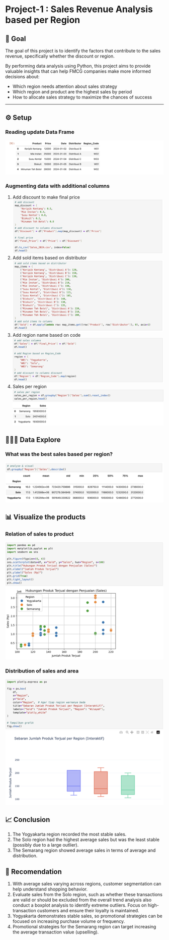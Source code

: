 # Project-1 : Sales Revenue Analysis based per Region

## 🧠 Goal

The goal of this project is to identify the factors that contribute to the sales revenue, specifically whether the discount or region.

By performing data analysis using Python, this project aims to provide valuable insights that can help FMCG companies make more informed decisions about:
- Which region needs attention about sales strategy
- Which region and product are the highest sales by period
- How to allocate sales strategy to maximize the chances of success

---

## ⚙️ Setup

### Reading update Data Frame
![](https://github.com/justnnik/Project-1-Sebaran-Jumlah-Sales-per-Region/blob/main/Data%20Frame%20Read.png?raw=true)

### Augmenting data with additional columns
1. Add discount to make final price
![](https://github.com/justnnik/Project-1-Sebaran-Jumlah-Sales-per-Region/blob/65eac7ad447ade602259f0dd6ae4ad043fd501e9/Columns%20Pertama.png?raw=true)
2. Add sold items based on distributor 
![](https://github.com/justnnik/Project-1-Sebaran-Jumlah-Sales-per-Region/blob/6401998f03e06c93f61850f5756e3b1d38dc7113/Columns%20Kedua.png?raw=true) 
3. Add region name based on code
![](https://github.com/justnnik/Project-1-Sebaran-Jumlah-Sales-per-Region/blob/6401998f03e06c93f61850f5756e3b1d38dc7113/Columns%20Ketiga.png?raw=true)
4. Sales per region
![](https://github.com/justnnik/Project-1-Sebaran-Jumlah-Sales-per-Region/blob/6401998f03e06c93f61850f5756e3b1d38dc7113/Columns%204.png?raw=true)
![](https://github.com/justnnik/Project-1-Sebaran-Jumlah-Sales-per-Region/blob/6401998f03e06c93f61850f5756e3b1d38dc7113/Columns%20keempat.png?raw=true)

## 🧑🏻‍💻 Data Explore
### What was the best sales based per region?
![](https://github.com/justnnik/Project-1-Sebaran-Jumlah-Sales-per-Region/blob/6401998f03e06c93f61850f5756e3b1d38dc7113/Columns%20kelima.png?raw=true)

## 📊 Visualize the products 
### Relation of sales to product
![](https://github.com/justnnik/Project-1-Sebaran-Jumlah-Sales-per-Region/blob/6401998f03e06c93f61850f5756e3b1d38dc7113/Visual%20pertama.png?raw=true)
![](https://github.com/justnnik/Project-1-Sebaran-Jumlah-Sales-per-Region/blob/6401998f03e06c93f61850f5756e3b1d38dc7113/Visual%201.png?raw=true)
### Distribution of sales and area
![](https://github.com/justnnik/Project-1-Sebaran-Jumlah-Sales-per-Region/blob/6401998f03e06c93f61850f5756e3b1d38dc7113/Visual%20kedua.png?raw=true)
![](https://github.com/justnnik/Project-1-Sebaran-Jumlah-Sales-per-Region/blob/6401998f03e06c93f61850f5756e3b1d38dc7113/Visual%202.png?raw=true)

## 📈 Conclusion
1. The Yogyakarta region recorded the most stable sales.
2. The Solo region had the highest average sales but was the least stable (possibly due to a large outlier).
3. The Semarang region showed average sales in terms of average and distribution.

## 🧾 Recomendation
1. With average sales varying across regions, customer segmentation can help understand shopping behavior.
2. Evaluate sales from the Solo region, such as whether these transactions are valid or should be excluded from the overall trend analysis also
   conduct a boxplot analysis to identify extreme outliers. Focus on high-transaction customers and ensure their loyalty is maintained.
3. Yogyakarta demonstrates stable sales, so promotional strategies can be focused on increasing purchase volume or frequency.
4. Promotional strategies for the Semarang region can target increasing the average transaction value (upselling).


